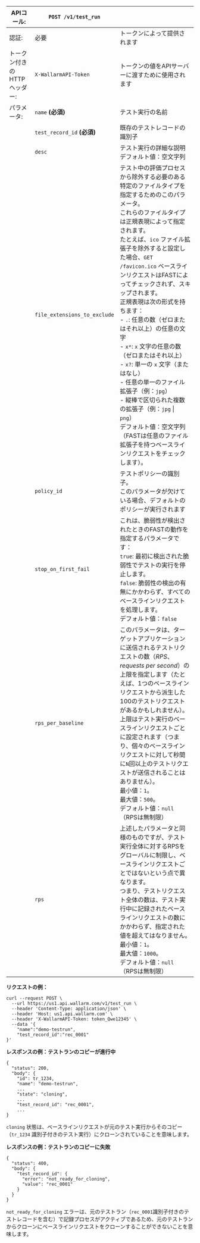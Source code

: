 [doc-inactivity-timeout]: internals.ja.md#test-run

| APIコール: | `POST /v1/test_run` |      |
| ------------ | ------------------- | ---- |
| 認証: | 必要 | トークンによって提供されます |
| トークン付きのHTTPヘッダー: | `X-WallarmAPI-Token` | トークンの値をAPIサーバーに渡すために使用されます |
| パラメータ: | `name` **(必須)** | テスト実行の名前 |
| | `test_record_id` **(必須)** | 既存のテストレコードの識別子 |
|  | `desc` | テスト実行の詳細な説明<br>デフォルト値：空文字列 |
|  | `file_extensions_to_exclude` | テスト中の評価プロセスから除外する必要のある特定のファイルタイプを指定するためのこのパラメータ。<br>これらのファイルタイプは正規表現によって指定されます。<br>たとえば、`ico` ファイル拡張子を除外すると設定した場合、`GET /favicon.ico` ベースラインリクエストはFASTによってチェックされず、スキップされます。<br>正規表現は次の形式を持ちます：<br>- `.`: 任意の数（ゼロまたはそれ以上）の任意の文字<br>- `x*`: `x` 文字の任意の数（ゼロまたはそれ以上）<br>- `x?`: 単一の `x` 文字（またはなし）<br>- 任意の単一のファイル拡張子（例：`jpg`）<br>- 縦棒で区切られた複数の拡張子（例：`jpg` &#124; `png`）<br>デフォルト値：空文字列（FASTは任意のファイル拡張子を持つベースラインリクエストをチェックします）。 | 
|  | `policy_id` | テストポリシーの識別子。<br>このパラメータが欠けている場合、デフォルトのポリシーが実行されます |
|  | `stop_on_first_fail` | これは、脆弱性が検出されたときのFASTの動作を指定するパラメータです：<br>`true`: 最初に検出された脆弱性でテストの実行を停止します。<br>`false`: 脆弱性の検出の有無にかかわらず、すべてのベースラインリクエストを処理します。<br>デフォルト値：`false` |
|  | `rps_per_baseline` | このパラメータは、ターゲットアプリケーションに送信されるテストリクエストの数（*RPS*、*requests per second*）の上限を指定します（たとえば、1つのベースラインリクエストから派生した100のテストリクエストがあるかもしれません）。<br>上限はテスト実行のベースラインリクエストごとに設定されます（つまり、個々のベースラインリクエストに対して秒間に`N`回以上のテストリクエストが送信されることはありません）。<br>最小値：`1`。<br>最大値：`500`。<br>デフォルト値：`null`（RPSは無制限） |
|  | `rps` | 上述したパラメータと同様のものですが、テスト実行全体に対するRPSをグローバルに制限し、ベースラインリクエストごとではないという点で異なります。<br>つまり、テストリクエスト全体の数は、テスト実行中に記録されたベースラインリクエストの数にかかわらず、指定された値を超えてはなりません。<br>最小値：`1`。<br>最大値：`1000`。<br>デフォルト値：`null`（RPSは無制限） |

**リクエストの例：**

```
curl --request POST \
  --url https://us1.api.wallarm.com/v1/test_run \
  --header 'Content-Type: application/json' \
  --header 'Host: us1.api.wallarm.com' \
  --header 'X-WallarmAPI-Token: token_Qwe12345' \
  --data '{
    "name":"demo-testrun",
    "test_record_id":"rec_0001"
}'
```

**レスポンスの例：テストランのコピーが進行中**

```
{
  "status": 200,
  "body": {
    "id": tr_1234,
    "name": "demo-testrun",
    ...
    "state": "cloning",
    ...
    "test_record_id": "rec_0001",
    ...
}
```

`cloning` 状態は、ベースラインリクエストが元のテスト実行からそのコピー（`tr_1234` 識別子付きのテスト実行）にクローンされていることを意味します。

**レスポンスの例：テストランのコピーに失敗**

```
{
  "status": 400,
  "body": {
    "test_record_id": {
      "error": "not_ready_for_cloning",
      "value": "rec_0001"
    }
  }
}
```

`not_ready_for_cloning` エラーは、元のテストラン（`rec_0001`識別子付きのテストレコードを含む）で記録プロセスがアクティブであるため、元のテストランからクローンにベースラインリクエストをクローンすることができないことを意味します。